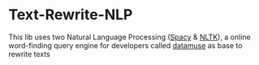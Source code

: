 # Text-Rewrite-NLP
This lib uses two Natural Language Processing (<a href="https://spacy.io">Spacy</a> &amp; <a href="https://www.nltk.org">NLTK</a>), a online word-finding query engine for developers called <a href="https://www.datamuse.com/api">datamuse</a> as base to rewrite texts



